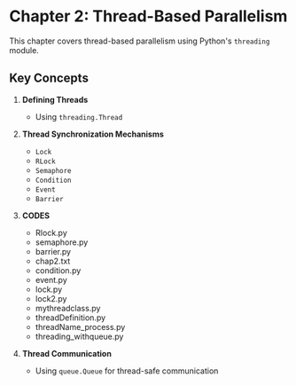  
# Chapter 2: Thread-Based Parallelism

This chapter covers thread-based parallelism using Python's `threading` module.

## Key Concepts
1. **Defining Threads**
   - Using `threading.Thread`

2. **Thread Synchronization Mechanisms**
   - `Lock`
   - `RLock`
   - `Semaphore`
   - `Condition`
   - `Event`
   - `Barrier`

4. **CODES**
   - Rlock.py
   - semaphore.py
   - barrier.py
   - chap2.txt
   - condition.py
   - event.py
   - lock.py
   - lock2.py
   - mythreadclass.py
   - threadDefinition.py
   - threadName_process.py
   - threading_withqueue.py 

 
3. **Thread Communication**
   - Using `queue.Queue` for thread-safe communication
